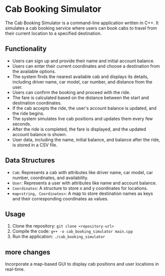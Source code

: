 # Cab Booking Simulator

The Cab Booking Simulator is a command-line application written in C++. It simulates a cab booking service where users can book cabs to travel from their current location to a specified destination.

## Functionality

- Users can sign up and provide their name and initial account balance.
- Users can enter their current coordinates and choose a destination from the available options.
- The system finds the nearest available cab and displays its details, including driver name, car model, car number, and distance from the user.
- Users can confirm the booking and proceed with the ride.
- The fare is calculated based on the distance between the start and destination coordinates.
- If the cab accepts the ride, the user's account balance is updated, and the ride begins.
- The system simulates live cab positions and updates them every few seconds.
- After the ride is completed, the fare is displayed, and the updated account balance is shown.
- User data, including the name, initial balance, and balance after the ride, is stored in a CSV file.

## Data Structures

- `Cab`: Represents a cab with attributes like driver name, car model, car number, coordinates, and availability.
- `User`: Represents a user with attributes like name and account balance.
- `Coordinates`: A structure to store x and y coordinates for locations.
- `map<string, Coordinates>`: A map to store destination names as keys and their corresponding coordinates as values.

## Usage

1. Clone the repository: `git clone <repository-url>`
2. Compile the code: `g++ -o cab_booking_simulator main.cpp`
3. Run the application: `./cab_booking_simulator`

## more changes
Incorporate a map-based GUI to display cab positions and user locations in real-time.

